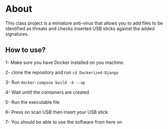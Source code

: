 # About

This class project is a miniature anti-virus that allows you to add files to be identified as threats and checks inserted USB sticks against the added signatures. 

## How to use?
1- Make sure you have Docker installed on you machine.

2- clone the repository and run `cd Dockerized-Django`

3- Run `docker-compose build -d --up`

4- Wait untill the containers are created

5- Run the executable file 

6- Press on scan USB then insert your USB stick

7- You should be able to use the software from here on